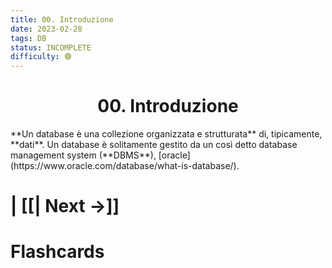 ```yaml
---
title: 00. Introduzione
date: 2023-02-28
tags: DB
status: INCOMPLETE
difficulty: 🟢
---
```


<h1  style="text-align: center;">  00. Introduzione </h1> 
**Un database è una collezione organizzata e strutturata** di, tipicamente, **dati**.
Un database è solitamente gestito da un così detto database management system (**DBMS**), [oracle](https://www.oracle.com/database/what-is-database/).




# | [[| Next →]]






# Flashcards

